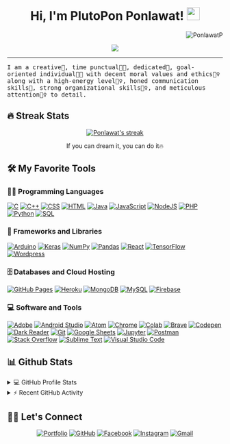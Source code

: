 <h1 align="center">
Hi, I'm PlutoPon Ponlawat!
  <img src="https://media.giphy.com/media/hvRJCLFzcasrR4ia7z/giphy.gif" width="30"></h1>
 <img src="https://komarev.com/ghpvc/?username=PonlawatP&label=Profile%20Views&color=0e75b6&style=flat" align='right' alt="PonlawatP" />
<!--  <img src="https://gpvc.arturio.dev/yashitanamdeo" alt="Profile views" align='right'/> <a href="https://github.com/yashitanamdeo/yashitanamdeo/"> </a>  -->

<br/>

<!-- Typing SVG by DenverCoder1 - https://github.com/DenverCoder1/readme-typing-svg -->
<p align="center">
  <a href="https://github.com/DenverCoder1/readme-typing-svg"><img src="https://readme-typing-svg.herokuapp.com?lines=Computer+Science+Student;Full+Stack+Web+Developer&center=true&width=380&height=45"></a>
</p>
<hr/>
<samp>
I am a creative🎡, time punctual👩‍🎓, dedicated🎯, goal-oriented individual👩‍💻 with decent moral values and ethics🙇‍♀️ along with a high-energy level🤹‍♀️, honed communication skills👐, strong organizational skills👮‍♀️, and meticulous attention🕵️‍♀️ to detail.
</samp>

## 🔥 Streak Stats

<!-- GitHub Readme Streak Stats - https://github.com/DenverCoder1/github-readme-streak-stats -->
<p align="center">
  <a href="https://github.com/DenverCoder1/github-readme-streak-stats">
    <img title="🔥 Get streak stats for your profile at git.io/streak-stats" alt="Ponlawat's streak" src="https://github-readme-streak-stats.herokuapp.com/?user=PonlawatP&theme=monokai-metallian&hide_border=true"/>
  </a>
  <p align="center"> If you can dream it, you can do it🔥 </p>
</p>

## 🛠️ My Favorite Tools

### 👨‍💻 Programming Languages

<p>
    <a href="https://github.com/search?q=user%3ADenverCoder1+is%3Arepo+language%3Ac"><img alt="C" src="https://img.shields.io/badge/C%20-%232370ED.svg?logo=c&logoColor=white"></a>
    <a href="https://github.com/search?q=user%3ADenverCoder1+is%3Arepo+language%3Acpp"><img alt="C++" src="https://img.shields.io/badge/C++%20-%2300599C.svg?logo=c%2B%2B&logoColor=white"></a>
    <a href="https://github.com/search?q=user%3ADenverCoder1+is%3Arepo+language%3Acss"><img alt="CSS" src="https://img.shields.io/badge/CSS%20-%231572B6.svg?logo=css3&logoColor=white"></a>
    <a href="https://github.com/search?q=user%3ADenverCoder1+is%3Arepo+language%3Ahtml"><img alt="HTML" src="https://img.shields.io/badge/HTML%20-%23E34F26.svg?logo=html5&logoColor=white"></a>
    <a href="https://github.com/search?q=user%3ADenverCoder1+is%3Arepo+language%3Ajava"><img alt="Java" src="https://img.shields.io/badge/Java-%23007396.svg?logo=java&logoColor=white"></a>
    <a href="https://github.com/search?q=user%3ADenverCoder1+is%3Arepo+language%3Ajavascript"><img alt="JavaScript" src="https://img.shields.io/badge/JavaScript%20-%23F7DF1E.svg?logo=javascript&logoColor=black"></a>
    <a href="https://github.com/search?q=user%3ADenverCoder1+is%3Arepo+language%3Ajavascript"><img alt="NodeJS" src="https://img.shields.io/badge/Node.js%20-%2343853D.svg?logo=node.js&logoColor=white"></a>
    <a href="https://github.com/search?q=user%3ADenverCoder1+is%3Arepo+language%3Aphp"><img alt="PHP" src="https://img.shields.io/badge/PHP-%23777BB4.svg?logo=php&logoColor=white"></a>
    <a href="https://github.com/search?q=user%3ADenverCoder1+is%3Arepo+language%3Apython"><img alt="Python" src="https://img.shields.io/badge/Python%20-%2314354C.svg?logo=python&logoColor=white"></a>
    <a href="https://github.com/search?q=user%3ADenverCoder1+is%3Arepo+language%3Asql"><img alt="SQL" src="https://img.shields.io/badge/SQL%20-%23025E8C.svg?logo=amazon-dynamodb&logoColor=white"></a>

### 🧰 Frameworks and Libraries

<p>
    <a href="#"><img alt="Arduino" src="https://img.shields.io/badge/-Arduino-00979D?logo=Arduino&logoColor=white"></a>
    <a href="#"><img alt="Keras" src="https://img.shields.io/badge/Keras%20-%23D00000.svg?logo=Keras&logoColor=white"></a>
    <a href="#"><img alt="NumPy" src="https://img.shields.io/badge/Numpy%20-%23013243.svg?logo=numpy&logoColor=white"></a>
    <a href="#"><img alt="Pandas" src="https://img.shields.io/badge/Pandas%20-%23150458.svg?logo=pandas&logoColor=white"></a>
    <a href="#"><img alt="React" src="https://img.shields.io/badge/React%20-%2320232a.svg?logo=react&logoColor=%2361DAFB"></a>
    <a href="#"><img alt="TensorFlow" src="https://img.shields.io/badge/TensorFlow%20-%23FF6F00.svg?logo=TensorFlow&logoColor=white"></a>
    <a href="#"><img alt="Wordpress" src="https://img.shields.io/badge/Wordpress-21759B?logo=wordpress&logoColor=white"></a>
</p>

### 🗄️ Databases and Cloud Hosting

<p>
    <a href="#"><img alt="GitHub Pages" src="https://img.shields.io/badge/GitHub%20Pages-%23327FC7.svg?logo=github&logoColor=white"></a>
    <a href="#"><img alt="Heroku" src="https://img.shields.io/badge/Heroku%20-%23430098.svg?logo=heroku&logoColor=white"></a>
    <a href="#"><img alt="MongoDB" src ="https://img.shields.io/badge/MongoDB-%234ea94b.svg?logo=mongodb&logoColor=white"></a>
    <a href="#"><img alt="MySQL" src="https://img.shields.io/badge/MySQL-%2300f.svg?logo=mysql&logoColor=white"></a>
    <a href="#"><img alt="Firebase" src ="https://img.shields.io/badge/Firebase-%23316192.svg?logo=firebase&logoColor=white"></a>
</p>

### 💻 Software and Tools

<p>
    <a href="#"><img alt="Adobe" src="https://img.shields.io/badge/Adobe%20-%23FF0000.svg?logo=adobe&logoColor=white"></a>
    <a href="#"><img alt="Android Studio" src="https://img.shields.io/badge/Android%20Studio-008678.svg?logo=android-studio&logoColor=white"></a>
    <a href="#"><img alt="Atom" src="https://img.shields.io/badge/Atom-3DDC84?logo=atom&logoColor=white"></a>
    <a href="#"><img alt="Chrome" src="https://img.shields.io/badge/Chrome-3DDC84?logo=google-chrome&logoColor=white"></a>
    <a href="#"><img alt="Colab" src="https://img.shields.io/badge/Colab-00b56a.svg?logo=google-colab&logoColor=white"></a>
    <a href="#"><img alt="Brave" src="https://img.shields.io/badge/-Brave-FB542B?logo=brave&logoColor=white"></a>
    <a href="#"><img alt="Codepen" src="https://img.shields.io/badge/Codepen-000000.svg?logo=codepen&logoColor=white"></a>
    <a href="#"><img alt="Dark Reader" src="https://img.shields.io/badge/-Dark%20Reader-141E24?logo=dark-reader&logoColor=white"></a>
    <a href="#"><img alt="Git" src="https://img.shields.io/badge/Git%20-%23F05033.svg?logo=git&logoColor=white"></a>
    <a href="#"><img alt="Google Sheets" src="https://img.shields.io/badge/Google%20Sheets%20-%2334A853.svg?logo=google%20sheets&logoColor=white"></a>
    <a href="#"><img alt="Jupyter" src="https://img.shields.io/badge/Jupyter%20-%23F37626.svg?logo=Jupyter&logoColor=white"></a>
    <a href="#"><img alt="Postman" src="https://img.shields.io/badge/Postman-FF6C37?logo=postman&logoColor=white"></a>
    <a href="#"><img alt="Stack Overflow" src="https://img.shields.io/badge/-Stack%20Overflow-FE7A16?logo=stack-overflow&logoColor=white"></a>
    <a href="#"><img alt="Sublime Text" src="https://img.shields.io/badge/-Sublime%20Text-302E31?logo=sublime-text&logoColor=white"></a>
    <a href="#"><img alt="Visual Studio Code" src="https://img.shields.io/badge/Visual%20Studio%20Code-0078d7.svg?logo=visual-studio-code&logoColor=white"></a>
</p>

## 📊 Github Stats

<!-- https://github.com/anuraghazra/github-readme-stats -->
<details> 
  <summary>💻 GitHub Profile Stats</summary>
  <br/>
    <a href="https://github.com/anuraghazra/github-readme-stats"><img alt="Ponlawat's Github Stats" src="https://github-readme-stats.vercel.app/api?username=PonlawatP&show_icons=true&count_private=true&theme=react&hide_border=true&bg_color=1F222E&title_color=F85D7F&icon_color=F8D866" height="192px"/></a>
  <a href="https://github.com/anuraghazra/github-readme-stats"><img alt="Ponlawat's Top Languages" src="https://github-readme-stats.vercel.app/api/top-langs/?username=PonlawatP&langs_count=8&layout=compact&theme=react&hide_border=true&bg_color=1F222E&title_color=F85D7F&icon_color=F8D866" height="192px"/></a>
  <br/>
  <b>Note:</b> Top languages is only a metric of the languages my public code consists of and doesn't reflect experience or skill level.
</details>

<!-- https://github.com/ashutosh00710/github-readme-activity-graph -->
<details>
  <summary>⚡ Recent GitHub Activity</summary>
  <br/>
   <a href="https://github.com/ashutosh00710/github-readme-activity-graph"><img alt="Ponlawat's Activity Graph" src="https://github-readme-activity-graph.cyclic.app/graph/?username=PonlawatP&bg_color=1F222E&color=F8D866&line=F85D7F&point=FFFFFF&hide_border=true" /></a>
  <br/>
</details>

<!-- https://github.com/sisodiya2421 -->

## 🙋‍♀️ Let's Connect

<p align="center">
	<a href="https://ponlawatp.github.io/" target="_blank"><img src="https://img.icons8.com/bubbles/50/000000/web.png" alt="Portfolio"/></a>
	<a href="https://github.com/ponlawatp" target="_blank"><img src="https://img.icons8.com/bubbles/50/000000/github.png" alt="GitHub"/></a>
	<!-- <a href="https://www.linkedin.com/in/yashitanamdeo/" target="_blank"><img src="https://img.icons8.com/bubbles/50/000000/linkedin.png" alt="LinkedIn"/></a> -->
	<a href="https://www.facebook.com/plganimation/" target="_blank"><img src="https://img.icons8.com/bubbles/50/000000/facebook-new.png" alt="Facebook"/></a>
	<a href="https://www.instagram.com/pluto.pon/" target="_blank"><img src="https://img.icons8.com/bubbles/50/000000/instagram.png" alt="Instagram"/></a>
	<a href="mailto:plgmcdesign@gmail.com" target="_blank"><img src="https://img.icons8.com/bubbles/50/000000/gmail.png" alt="Gmail"/></a>
</p>
